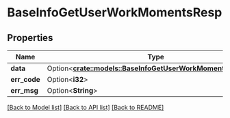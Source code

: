 # BaseInfoGetUserWorkMomentsResp

## Properties

Name | Type | Description | Notes
------------ | ------------- | ------------- | -------------
**data** | Option<[**crate::models::BaseInfoGetUserWorkMomentsRespData**](BaseInfoGetUserWorkMomentsResp_data.md)> |  | [optional]
**err_code** | Option<**i32**> |  | [optional]
**err_msg** | Option<**String**> |  | [optional]

[[Back to Model list]](../README.md#documentation-for-models) [[Back to API list]](../README.md#documentation-for-api-endpoints) [[Back to README]](../README.md)


